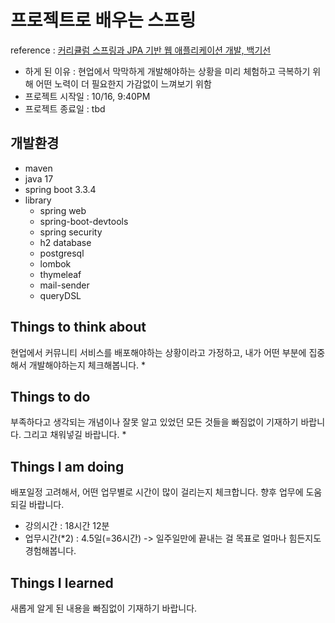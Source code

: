 # 프로젝트로 배우는 스프링
reference : [커리큘럼 스프링과 JPA 기반 웹 애플리케이션 개발, 백기선](https://www.inflearn.com/course/%EC%8A%A4%ED%94%84%EB%A7%81-JPA-%EC%9B%B9%EC%95%B1/dashboard)
* 하게 된 이유 : 현업에서 막막하게 개발해야하는 상황을 미리 체험하고 극복하기 위해 어떤 노력이 더 필요한지 가감없이 느껴보기 위함
* 프로젝트 시작일 : 10/16, 9:40PM 
* 프로젝트 종료일 : tbd

## 개발환경
* maven
* java 17
* spring boot 3.3.4
* library
  * spring web
  * spring-boot-devtools
  * spring security
  * h2 database
  * postgresql
  * lombok
  * thymeleaf
  * mail-sender
  * queryDSL

## Things to think about
현업에서 커뮤니티 서비스를 배포해야하는 상황이라고 가정하고, 내가 어떤 부분에 집중해서 개발해야하는지 체크해봅니다.
* 

## Things to do
부족하다고 생각되는 개념이나 잘못 알고 있었던 모든 것들을 빠짐없이 기재하기 바랍니다. 그리고 채워넣길 바랍니다.
* 

## Things I am doing
배포일정 고려해서, 어떤 업무별로 시간이 많이 걸리는지 체크합니다. 향후 업무에 도움되길 바랍니다.
* 강의시간 : 18시간 12분
* 업무시간(*2) : 4.5일(=36시간) -> 일주일만에 끝내는 걸 목표로 얼마나 힘든지도 경험해봅니다.


## Things I learned
새롭게 알게 된 내용을 빠짐없이 기재하기 바랍니다.
